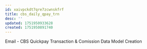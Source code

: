 ```yaml
---
id: xaivpckdt7qre7zcwnskfrf
title: cbs_daily_qpay_trn
desc: ''
updated: 1751950933628
created: 1751950891740
---
```


Email - CBS Quickpay Transaction & Comission Data Model Creation


